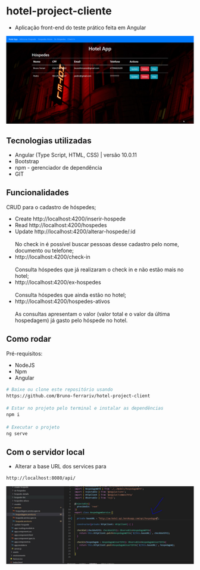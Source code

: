 # hotel-project-cliente
- Aplicação front-end do teste prático feita em Angular

![GIF_TELAS](https://github.com/Bruno-ferrariv/hotel-project-client/blob/main/gif/hotel_project_animacao.gif)

## Tecnologias utilizadas
- Angular (Type Script, HTML, CSS) | versão 10.0.11
- Bootstrap
- npm - gerenciador de dependência
- GIT

## Funcionalidades
 
 CRUD para o cadastro de hóspedes;
 - Create http://localhost:4200/inserir-hospede </br>
 - Read http://localhost:4200/hospedes  </br>
 - Update http://localhost:4200/alterar-hospede/:id  </br></br>
 No check in é possível buscar pessoas desse cadastro pelo nome, documento ou telefone; </br>
 - http://localhost:4200/check-in </br></br>
 Consulta hóspedes que já realizaram o check in e não estão mais no hotel; </br>
 - http://localhost:4200/ex-hospedes </br></br>
 Consulta hóspedes que ainda estão no hotel; </br>
 - http://localhost:4200/hospedes-ativos </br></br>
 As consultas apresentam o valor (valor total e o valor da última hospedagem) já gasto pelo hóspede no hotel. </br>

## Como rodar
Pré-requisitos: 
- NodeJS
- Npm
- Angular

```bash
# Baixe ou clone este repositório usando 
https://github.com/Bruno-ferrariv/hotel-project-client

# Estar no projeto pelo terminal e instalar as dependências
npm i

# Executar o projeto
ng serve
```

## Com o servidor local

- Alterar a base URL dos services para
```bash
http://localhost:8080/api/
```
![TELA](https://github.com/Bruno-ferrariv/hotel-project-client/blob/main/images/service-image.JPG)
